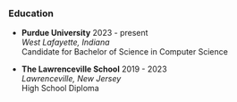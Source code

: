 ### Education

- **Purdue University** 2023 - present  
*West Lafayette, Indiana*  
Candidate for Bachelor of Science in Computer Science

- **The Lawrenceville School** 2019 - 2023  
*Lawrenceville, New Jersey*  
High School Diploma